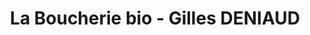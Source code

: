 ---
title: "La Boucherie bio - Gilles DENIAUD"
url: /montaigu/la-boucherie-bio-gilles-deniaud/
shop: boucherie
---